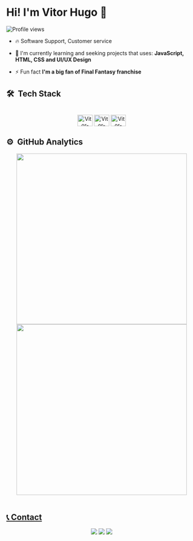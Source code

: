 <h1> Hi! I'm Vitor Hugo 👋 </h1>
<p align="left"> <img src="https://komarev.com/ghpvc/?username=oomorist&color=blue" alt="Profile views" /> </p>

- 🔥 Software Support, Customer service

- 🔭 I'm currently learning and seeking projects that uses: **JavaScript, HTML, CSS and UI/UX Design**

- ⚡ Fun fact **I'm a big fan of Final Fantasy franchise**


## 🛠 &nbsp;Tech Stack
<div align="center" style="display: inline_block"><br>
  <img align="center" alt="Vitor-HTML" height="30" width="40" src="https://cdn.jsdelivr.net/gh/devicons/devicon/icons/html5/html5-original.svg" />
  <img align="center" alt="Vitor-HTML" height="30" width="40" src="https://cdn.jsdelivr.net/gh/devicons/devicon/icons/css3/css3-original.svg" />
  <img align="center" alt="Vitor-HTML" height="30" width="40" src="https://cdn.jsdelivr.net/gh/devicons/devicon/icons/javascript/javascript-original.svg" />
</div> 

## ⚙️ &nbsp;GitHub Analytics
<div align="center">
  <a href="https://github.com/oomorist">
  <img width="450em" src="https://github-readme-stats.vercel.app/api?username=oomorist&show_icons=true&theme=dracula&include_all_commits=true&count_private=true"/>
  <img width="450em" src="https://github-readme-stats.vercel.app/api/top-langs/?username=oomorist&layout=compact&langs_count=7&theme=dracula"/>
</div>

<br>

## 📞 Contact

 <div align="center">
   <a href="https://www.linkedin.com/in/vitorhst" target="_blank"><img src="https://img.shields.io/badge/-LinkedIn-%230077B5?style=for-the-badge&logo=linkedin&logoColor=white" target="_blank"></a> 
  <a href="https://instagram.com/vitorhst" target="_blank"><img src="https://img.shields.io/badge/-Instagram-%23E4405F?style=for-the-badge&logo=instagram&logoColor=white" target="_blank"></a>
  <a href = "mailto:vitorhst@gmail.com"><img src="https://img.shields.io/badge/-Gmail-%23333?style=for-the-badge&logo=gmail&logoColor=white" target="_blank"></a>
 </div>
